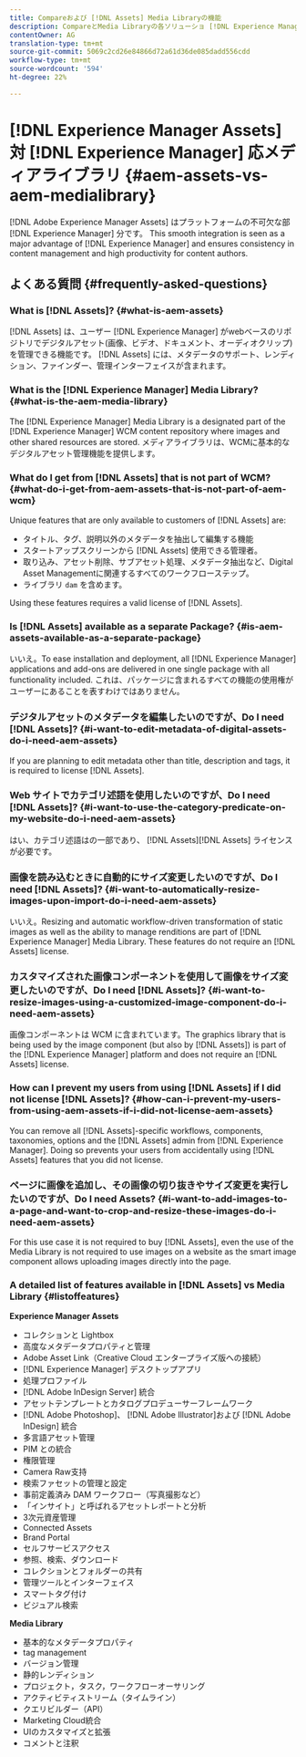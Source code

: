 ```yaml
---
title: Compareおよび [!DNL Assets] Media Libraryの機能
description: CompareとMedia Libraryの各ソリューショ [!DNL Experience Manager Assets] ンの違いを理解しています。
contentOwner: AG
translation-type: tm+mt
source-git-commit: 5069c2cd26e84866d72a61d36de085dadd556cdd
workflow-type: tm+mt
source-wordcount: '594'
ht-degree: 22%

---
```



# [!DNL Experience Manager Assets] 対 [!DNL Experience Manager] 応メディアライブラリ {#aem-assets-vs-aem-medialibrary}

[!DNL Adobe Experience Manager Assets] はプラットフォームの不可欠な部 [!DNL Experience Manager] 分です。 This smooth integration is seen as a major advantage of [!DNL Experience Manager] and ensures consistency in content management and high productivity for content authors.

## よくある質問 {#frequently-asked-questions}

### What is [!DNL Assets]? {#what-is-aem-assets}

[!DNL Assets] は、ユーザー [!DNL Experience Manager] がwebベースのリポジトリでデジタルアセット(画像、ビデオ、ドキュメント、オーディオクリップ)を管理できる機能です。 [!DNL Assets] には、メタデータのサポート、レンディション、ファインダー、管理インターフェイスが含まれます。

### What is the [!DNL Experience Manager] Media Library? {#what-is-the-aem-media-library}

The [!DNL Experience Manager] Media Library is a designated part of the [!DNL Experience Manager] WCM content repository where images and other shared resources are stored. メディアライブラリは、WCMに基本的なデジタルアセット管理機能を提供します。

### What do I get from [!DNL Assets] that is not part of WCM? {#what-do-i-get-from-aem-assets-that-is-not-part-of-aem-wcm}

Unique features that are only available to customers of [!DNL Assets] are:

* タイトル、タグ、説明以外のメタデータを抽出して編集する機能
* スタートアップスクリーンから [!DNL Assets] 使用できる管理者。
* 取り込み、アセット削除、サブアセット処理、メタデータ抽出など、Digital Asset Managementに関連するすべてのワークフローステップ。
* ライブラリ `dam` を含めます。

Using these features requires a valid license of [!DNL Assets].

### Is [!DNL Assets] available as a separate Package? {#is-aem-assets-available-as-a-separate-package}

いいえ。To ease installation and deployment, all [!DNL Experience Manager] applications and add-ons are delivered in one single package with all functionality included. これは、パッケージに含まれるすべての機能の使用権がユーザーにあることを表すわけではありません。

### デジタルアセットのメタデータを編集したいのですが、Do I need [!DNL Assets]? {#i-want-to-edit-metadata-of-digital-assets-do-i-need-aem-assets}

If you are planning to edit metadata other than title, description and tags, it is required to license [!DNL Assets].

### Web サイトでカテゴリ述語を使用したいのですが、Do I need [!DNL Assets]? {#i-want-to-use-the-category-predicate-on-my-website-do-i-need-aem-assets}

はい、カテゴリ述語はの一部であり、 [!DNL Assets][!DNL Assets] ライセンスが必要です。

### 画像を読み込むときに自動的にサイズ変更したいのですが、Do I need [!DNL Assets]? {#i-want-to-automatically-resize-images-upon-import-do-i-need-aem-assets}

いいえ。Resizing and automatic workflow-driven transformation of static images as well as the ability to manage renditions are part of [!DNL Experience Manager] Media Library. These features do not require an [!DNL Assets] license.

### カスタマイズされた画像コンポーネントを使用して画像をサイズ変更したいのですが、Do I need [!DNL Assets]? {#i-want-to-resize-images-using-a-customized-image-component-do-i-need-aem-assets}

画像コンポーネントは WCM に含まれています。The graphics library that is being used by the image component (but also by [!DNL Assets]) is part of the [!DNL Experience Manager] platform and does not require an [!DNL Assets] license.

### How can I prevent my users from using [!DNL Assets] if I did not license [!DNL Assets]? {#how-can-i-prevent-my-users-from-using-aem-assets-if-i-did-not-license-aem-assets}

You can remove all [!DNL Assets]-specific workflows, components, taxonomies, options and the [!DNL Assets] admin from [!DNL Experience Manager]. Doing so prevents your users from accidentally using [!DNL Assets] features that you did not license.

### ページに画像を追加し、その画像の切り抜きやサイズ変更を実行したいのですが、Do I need Assets? {#i-want-to-add-images-to-a-page-and-want-to-crop-and-resize-these-images-do-i-need-aem-assets}

For this use case it is not required to buy [!DNL Assets], even the use of the Media Library is not required to use images on a website as the smart image component allows uploading images directly into the page.

### A detailed list of features available in [!DNL Assets] vs Media Library {#listoffeatures}

**Experience Manager Assets**

* コレクションと Lightbox
* 高度なメタデータプロパティと管理
* Adobe Asset Link（Creative Cloud エンタープライズ版への接続）
* [!DNL Experience Manager] デスクトップアプリ
* 処理プロファイル
* [!DNL Adobe InDesign Server] 統合
* アセットテンプレートとカタログプロデューサーフレームワーク
* [!DNL Adobe Photoshop]、 [!DNL Adobe Illustrator]および [!DNL Adobe InDesign] 統合
* 多言語アセット管理
* PIM との統合
* 権限管理
* Camera Raw支持
* 検索ファセットの管理と設定
* 事前定義済み DAM ワークフロー（写真撮影など）
* 「インサイト」と呼ばれるアセットレポートと分析
* 3次元資産管理
* Connected Assets
* Brand Portal
* セルフサービスアクセス
* 参照、検索、ダウンロード
* コレクションとフォルダーの共有
* 管理ツールとインターフェイス
* スマートタグ付け
* ビジュアル検索

**Media Library**

* 基本的なメタデータプロパティ
* tag management
* バージョン管理
* 静的レンディション
* プロジェクト，タスク，ワークフローオーサリング
* アクティビティストリーム（タイムライン）
* クエリビルダー（API）
* Marketing Cloud統合
* UIのカスタマイズと拡張
* コメントと注釈
